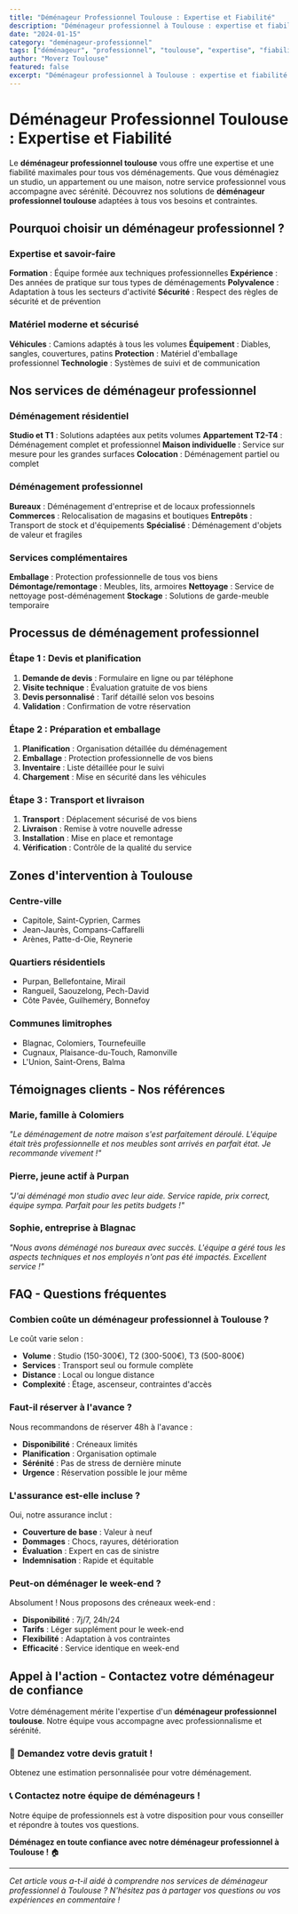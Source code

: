 ```yaml
---
title: "Déménageur Professionnel Toulouse : Expertise et Fiabilité"
description: "Déménageur professionnel à Toulouse : expertise et fiabilité pour tous vos déménagements. Équipe formée, matériel adapté, assurance complète. Devis gratuit."
date: "2024-01-15"
category: "deménageur-professionnel"
tags: ["déménageur", "professionnel", "toulouse", "expertise", "fiabilité"]
author: "Moverz Toulouse"
featured: false
excerpt: "Déménageur professionnel à Toulouse : expertise et fiabilité pour tous vos déménagements. Équipe formée, matériel adapté, assurance complète."
---
```


# Déménageur Professionnel Toulouse : Expertise et Fiabilité

Le **déménageur professionnel toulouse** vous offre une expertise et une fiabilité maximales pour tous vos déménagements. Que vous déménagiez un studio, un appartement ou une maison, notre service professionnel vous accompagne avec sérénité. Découvrez nos solutions de **déménageur professionnel toulouse** adaptées à tous vos besoins et contraintes.

## Pourquoi choisir un déménageur professionnel ?

### Expertise et savoir-faire

**Formation** : Équipe formée aux techniques professionnelles
**Expérience** : Des années de pratique sur tous types de déménagements
**Polyvalence** : Adaptation à tous les secteurs d'activité
**Sécurité** : Respect des règles de sécurité et de prévention

### Matériel moderne et sécurisé

**Véhicules** : Camions adaptés à tous les volumes
**Équipement** : Diables, sangles, couvertures, patins
**Protection** : Matériel d'emballage professionnel
**Technologie** : Systèmes de suivi et de communication

## Nos services de déménageur professionnel

### Déménagement résidentiel

**Studio et T1** : Solutions adaptées aux petits volumes
**Appartement T2-T4** : Déménagement complet et professionnel
**Maison individuelle** : Service sur mesure pour les grandes surfaces
**Colocation** : Déménagement partiel ou complet

### Déménagement professionnel

**Bureaux** : Déménagement d'entreprise et de locaux professionnels
**Commerces** : Relocalisation de magasins et boutiques
**Entrepôts** : Transport de stock et d'équipements
**Spécialisé** : Déménagement d'objets de valeur et fragiles

### Services complémentaires

**Emballage** : Protection professionnelle de tous vos biens
**Démontage/remontage** : Meubles, lits, armoires
**Nettoyage** : Service de nettoyage post-déménagement
**Stockage** : Solutions de garde-meuble temporaire

## Processus de déménagement professionnel

### Étape 1 : Devis et planification

1. **Demande de devis** : Formulaire en ligne ou par téléphone
2. **Visite technique** : Évaluation gratuite de vos biens
3. **Devis personnalisé** : Tarif détaillé selon vos besoins
4. **Validation** : Confirmation de votre réservation

### Étape 2 : Préparation et emballage

1. **Planification** : Organisation détaillée du déménagement
2. **Emballage** : Protection professionnelle de vos biens
3. **Inventaire** : Liste détaillée pour le suivi
4. **Chargement** : Mise en sécurité dans les véhicules

### Étape 3 : Transport et livraison

1. **Transport** : Déplacement sécurisé de vos biens
2. **Livraison** : Remise à votre nouvelle adresse
3. **Installation** : Mise en place et remontage
4. **Vérification** : Contrôle de la qualité du service

## Zones d'intervention à Toulouse

### Centre-ville
- Capitole, Saint-Cyprien, Carmes
- Jean-Jaurès, Compans-Caffarelli
- Arènes, Patte-d-Oie, Reynerie

### Quartiers résidentiels
- Purpan, Bellefontaine, Mirail
- Rangueil, Saouzelong, Pech-David
- Côte Pavée, Guilheméry, Bonnefoy

### Communes limitrophes
- Blagnac, Colomiers, Tournefeuille
- Cugnaux, Plaisance-du-Touch, Ramonville
- L'Union, Saint-Orens, Balma

## Témoignages clients - Nos références

### Marie, famille à Colomiers
*"Le déménagement de notre maison s'est parfaitement déroulé. L'équipe était très professionnelle et nos meubles sont arrivés en parfait état. Je recommande vivement !"*

### Pierre, jeune actif à Purpan
*"J'ai déménagé mon studio avec leur aide. Service rapide, prix correct, équipe sympa. Parfait pour les petits budgets !"*

### Sophie, entreprise à Blagnac
*"Nous avons déménagé nos bureaux avec succès. L'équipe a géré tous les aspects techniques et nos employés n'ont pas été impactés. Excellent service !"*

## FAQ - Questions fréquentes

### Combien coûte un déménageur professionnel à Toulouse ?

Le coût varie selon :
- **Volume** : Studio (150-300€), T2 (300-500€), T3 (500-800€)
- **Services** : Transport seul ou formule complète
- **Distance** : Local ou longue distance
- **Complexité** : Étage, ascenseur, contraintes d'accès

### Faut-il réserver à l'avance ?

Nous recommandons de réserver 48h à l'avance :
- **Disponibilité** : Créneaux limités
- **Planification** : Organisation optimale
- **Sérénité** : Pas de stress de dernière minute
- **Urgence** : Réservation possible le jour même

### L'assurance est-elle incluse ?

Oui, notre assurance inclut :
- **Couverture de base** : Valeur à neuf
- **Dommages** : Chocs, rayures, détérioration
- **Évaluation** : Expert en cas de sinistre
- **Indemnisation** : Rapide et équitable

### Peut-on déménager le week-end ?

Absolument ! Nous proposons des créneaux week-end :
- **Disponibilité** : 7j/7, 24h/24
- **Tarifs** : Léger supplément pour le week-end
- **Flexibilité** : Adaptation à vos contraintes
- **Efficacité** : Service identique en week-end

## Appel à l'action - Contactez votre déménageur de confiance

Votre déménagement mérite l'expertise d'un **déménageur professionnel toulouse**. Notre équipe vous accompagne avec professionnalisme et sérénité.

### 🚚 **Demandez votre devis gratuit !**

Obtenez une estimation personnalisée pour votre déménagement.

### 📞 **Contactez notre équipe de déménageurs !**

Notre équipe de professionnels est à votre disposition pour vous conseiller et répondre à toutes vos questions.

**Déménagez en toute confiance avec notre déménageur professionnel à Toulouse !** 🏠

---

*Cet article vous a-t-il aidé à comprendre nos services de déménageur professionnel à Toulouse ? N'hésitez pas à partager vos questions ou vos expériences en commentaire !*


